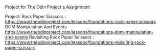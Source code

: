 Project for The Odin Project's Assignment

Project: Rock Paper Scissors        :
https://www.theodinproject.com/lessons/foundations-rock-paper-scissors
DOM Manipulation And Events
https://www.theodinproject.com/lessons/foundations-dom-manipulation-and-events
Revisiting Rock Paper Scissors      :
https://www.theodinproject.com/lessons/foundations-revisiting-rock-paper-scissors
